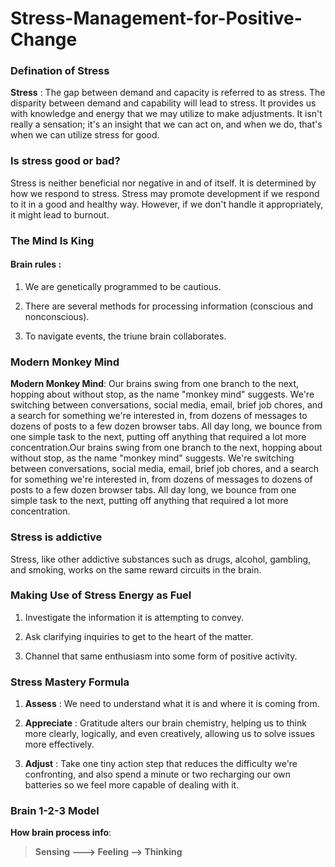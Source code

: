 # Stress-Management-for-Positive-Change

### Defination of Stress 

**Stress** : The gap between demand and capacity is referred to as stress. The disparity between demand and capability will lead to stress. It provides us with knowledge and energy that we may utilize to make adjustments. It isn't really a sensation; it's an insight that we can act on, and when we do, that's when we can utilize stress for good.

### Is stress good or bad?

Stress is neither beneficial nor negative in and of itself. It is determined by how we respond to stress. Stress may promote development if we respond to it in a good and healthy way. However, if we don't handle it appropriately, it might lead to burnout.

### The Mind Is King

#### Brain rules : 

1. We are genetically programmed to be cautious.

2. There are several methods for processing information (conscious and nonconscious).

3. To navigate events, the triune brain collaborates.


### Modern Monkey Mind

**Modern Monkey Mind**: Our brains swing from one branch to the next, hopping about without stop, as the name "monkey mind" suggests. We're switching between conversations, social media, email, brief job chores, and a search for something we're interested in, from dozens of messages to dozens of posts to a few dozen browser tabs. All day long, we bounce from one simple task to the next, putting off anything that required a lot more concentration.Our brains swing from one branch to the next, hopping about without stop, as the name "monkey mind" suggests. We're switching between conversations, social media, email, brief job chores, and a search for something we're interested in, from dozens of messages to dozens of posts to a few dozen browser tabs. All day long, we bounce from one simple task to the next, putting off anything that required a lot more concentration.


### Stress is addictive 

Stress, like other addictive substances such as drugs, alcohol, gambling, and smoking, works on the same reward circuits in the brain.

### Making Use of Stress Energy as Fuel

1. Investigate the information it is attempting to convey.

2. Ask clarifying inquiries to get to the heart of the matter.

3. Channel that same enthusiasm into some form of positive activity.

### Stress Mastery Formula 

1. **Assess** : We need to understand what it is and where it is coming from.

2. **Appreciate** : Gratitude alters our brain chemistry, helping us to think more clearly, logically, and even creatively, allowing us to solve issues more effectively.

3. **Adjust** : Take one tiny action step that reduces the difficulty we're confronting, and also spend a minute or two recharging our own batteries so we feel more capable of dealing with it.

### Brain 1-2-3 Model 

**How brain process info**: 

>  **Sensing ---> Feeling --> Thinking** 
